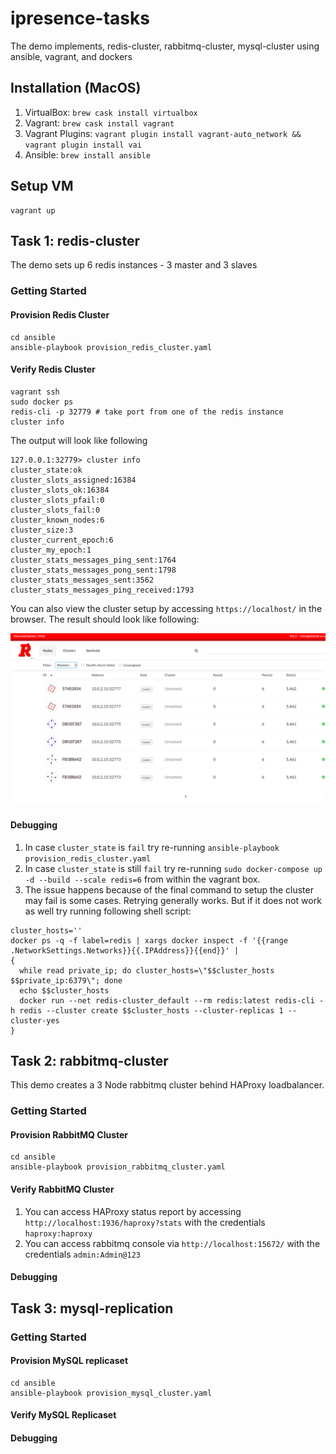 # ipresence-tasks
The demo implements, redis-cluster, rabbitmq-cluster, mysql-cluster using ansible, vagrant, and dockers

## Installation (MacOS)
1. VirtualBox: `brew cask install virtualbox`
2. Vagrant: `brew cask install vagrant`
3. Vagrant Plugins: `vagrant plugin install vagrant-auto_network && vagrant plugin install vai`
4. Ansible: `brew install ansible`

## Setup VM

```
vagrant up
```

## Task 1: redis-cluster
The demo sets up 6 redis instances - 3 master and 3 slaves

### Getting Started

#### Provision Redis Cluster
```
cd ansible
ansible-playbook provision_redis_cluster.yaml
```

#### Verify Redis Cluster

```
vagrant ssh
sudo docker ps
redis-cli -p 32779 # take port from one of the redis instance
cluster info
```

The output will look like following
```
127.0.0.1:32779> cluster info
cluster_state:ok
cluster_slots_assigned:16384
cluster_slots_ok:16384
cluster_slots_pfail:0
cluster_slots_fail:0
cluster_known_nodes:6
cluster_size:3
cluster_current_epoch:6
cluster_my_epoch:1
cluster_stats_messages_ping_sent:1764
cluster_stats_messages_pong_sent:1798
cluster_stats_messages_sent:3562
cluster_stats_messages_ping_received:1793
```

You can also view the cluster setup by accessing `https://localhost/` in the browser. The result should look like following:

![Image](./images/redis-cluster.png)

#### Debugging

1. In case `cluster_state` is `fail` try re-running `ansible-playbook provision_redis_cluster.yaml`
2. In case `cluster_state` is still `fail` try re-running `sudo docker-compose up -d --build --scale redis=6` from within the vagrant box.
3. The issue happens because of the final command to setup the cluster may fail is some cases. Retrying generally works. But if it does not work as well try running following shell script:
```
cluster_hosts=''
docker ps -q -f label=redis | xargs docker inspect -f '{{range .NetworkSettings.Networks}}{{.IPAddress}}{{end}}' | 
{ 
  while read private_ip; do cluster_hosts=\"$$cluster_hosts $$private_ip:6379\"; done
  echo $$cluster_hosts
  docker run --net redis-cluster_default --rm redis:latest redis-cli -h redis --cluster create $$cluster_hosts --cluster-replicas 1 --cluster-yes
}
```

## Task 2: rabbitmq-cluster
This demo creates a 3 Node rabbitmq cluster behind HAProxy loadbalancer.

### Getting Started

#### Provision RabbitMQ Cluster

```
cd ansible
ansible-playbook provision_rabbitmq_cluster.yaml
```

#### Verify RabbitMQ Cluster

1. You can access HAProxy status report by accessing `http://localhost:1936/haproxy?stats` with the credentials `haproxy:haproxy`
2. You can access rabbitmq console via `http://localhost:15672/` with the credentials `admin:Admin@123`

#### Debugging

## Task 3: mysql-replication

### Getting Started

#### Provision MySQL replicaset

```
cd ansible
ansible-playbook provision_mysql_cluster.yaml
```

#### Verify MySQL Replicaset

#### Debugging